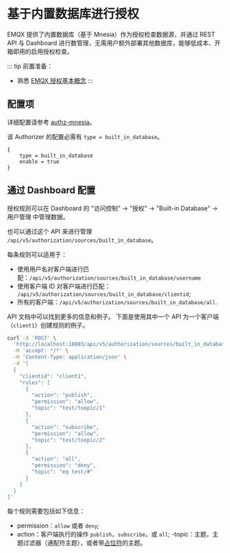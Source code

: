 # 基于内置数据库进行授权

EMQX 提供了内置数据库（基于 Mnesia）作为授权检查数据源，并通过 REST API 与 Dashboard 进行数管理，无需用户额外部署其他数据库，能够低成本、开箱即用的启用授权检查。

::: tip
前置准备：

- 熟悉 [EMQX 授权基本概念](./authz.md)
  :::

## 配置项

详细配置请参考 [authz-mnesia](../../configuration/configuration-manual.md#authz-mnesia)。

该 Authorizer 的配置必需有 `type = built_in_database`。

```hocon
{
    type = built_in_database
    enable = true
}
```

## 通过 Dashboard 配置

授权规则可以在 Dashboard 的 "访问控制" -> "授权" -> "Built-in Database" -> 用户管理 中管理数据。

也可以通过这个 API 来进行管理 `/api/v5/authorization/sources/built_in_database`。

每条规则可以适用于：

- 使用用户名对客户端进行匹配：`/api/v5/authorization/sources/built_in_database/username`
- 使用客户端 ID 对客户端进行匹配： `/api/v5/authorization/sources/built_in_database/clientid`;
- 所有的客户端：`/api/v5/authorization/sources/built_in_database/all`.

API 文档中可以找到更多的信息和例子。
下面是使用其中一个 API 为一个客户端（`client1`）创建规则的例子。

```bash
curl -X 'POST' \
  'http://localhost:18083/api/v5/authorization/sources/built_in_database/clientid' \
  -H 'accept: */*' \
  -H 'Content-Type: application/json' \
  -d '[
  {
    "clientid": "client1",
    "rules": [
      {
        "action": "publish",
        "permission": "allow",
        "topic": "test/toopic/1"
      },
      {
        "action": "subscribe",
        "permission": "allow",
        "topic": "test/toopic/2"
      },
      {
        "action": "all",
        "permission": "deny",
        "topic": "eq test/#"
      }
    ]
  }
]'
```

每个规则需要包括如下信息：

- permission：`allow` 或者 `deny`;
- action：客户端执行的操作 `publish`，`subscribe`，或 `all`;
-topic：主题，主题过滤器（通配符主题），或者带[占位符](authz.md#主题占位符)的主题。
